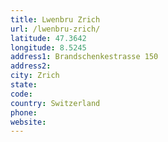 ```yaml
---
title: Lwenbru Zrich
url: /lwenbru-zrich/
latitude: 47.3642
longitude: 8.5245
address1: Brandschenkestrasse 150
address2: 
city: Zrich
state: 
code: 
country: Switzerland
phone: 
website: 
---
```


